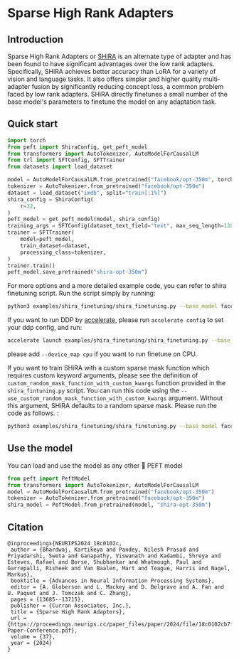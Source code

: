 # Sparse High Rank Adapters

## Introduction
Sparse High Rank Adapters or [SHiRA](https://arxiv.org/abs/2406.13175) is an alternate type of adapter and has been found to have significant advantages over the low rank adapters. Specifically, SHiRA achieves better accuracy than LoRA for a variety of vision and language tasks. It also offers simpler and higher quality multi-adapter fusion by significantly reducing concept loss, a common problem faced by low rank adapters. SHiRA directly finetunes a small number of the base model's parameters to finetune the model on any adaptation task.

## Quick start
```python
import torch
from peft import ShiraConfig, get_peft_model
from transformers import AutoTokenizer, AutoModelForCausalLM
from trl import SFTConfig, SFTTrainer
from datasets import load_dataset

model = AutoModelForCausalLM.from_pretrained("facebook/opt-350m", torch_dtype=torch.bfloat16, device_map="auto")
tokenizer = AutoTokenizer.from_pretrained("facebook/opt-350m")
dataset = load_dataset("imdb", split="train[:1%]")
shira_config = ShiraConfig(
    r=32,
)
peft_model = get_peft_model(model, shira_config)
training_args = SFTConfig(dataset_text_field="text", max_seq_length=128)
trainer = SFTTrainer(
    model=peft_model,
    train_dataset=dataset,
    processing_class=tokenizer,
)
trainer.train()
peft_model.save_pretrained("shira-opt-350m")
```

For more options and a more detailed example code, you can refer to shira finetuning script.
Run the script simply by running:
```bash
python3 examples/shira_finetuning/shira_finetuning.py --base_model facebook/opt-350m
```

If you want to run DDP by [accelerate](https://huggingface.co/docs/accelerate/en/index), please run `accelerate config` to set your ddp config, and run:
```bash
accelerate launch examples/shira_finetuning/shira_finetuning.py --base_model facebook/opt-350m
```
please add `--device_map cpu` if you want to run finetune on CPU.

If you want to train SHiRA with a custom sparse mask function which requires custom keyword arguments, please see the definition of `custom_random_mask_function_with_custom_kwargs` function provided in the `shira_fintuning.py` script. You can run this code using the `--use_custom_random_mask_function_with_custom_kwargs` argument. Without this argument, SHiRA defaults to a random sparse mask. Please run the code as follows. :
```bash
python3 examples/shira_finetuning/shira_finetuning.py --base_model facebook/opt-350m --use_custom_random_mask_function_with_custom_kwargs

```


## Use the model
You can load and use the model as any other 🤗 PEFT model
```python
from peft import PeftModel
from transformers import AutoTokenizer, AutoModelForCausalLM
model = AutoModelForCausalLM.from_pretrained("facebook/opt-350m")
tokenizer = AutoTokenizer.from_pretrained("facebook/opt-350m")
shira_model = PeftModel.from_pretrained(model, "shira-opt-350m")
```

## Citation
```
@inproceedings{NEURIPS2024_18c0102c,
 author = {Bhardwaj, Kartikeya and Pandey, Nilesh Prasad and Priyadarshi, Sweta and Ganapathy, Viswanath and Kadambi, Shreya and Esteves, Rafael and Borse, Shubhankar and Whatmough, Paul and Garrepalli, Risheek and Van Baalen, Mart and Teague, Harris and Nagel, Markus},
 booktitle = {Advances in Neural Information Processing Systems},
 editor = {A. Globerson and L. Mackey and D. Belgrave and A. Fan and U. Paquet and J. Tomczak and C. Zhang},
 pages = {13685--13715},
 publisher = {Curran Associates, Inc.},
 title = {Sparse High Rank Adapters},
 url = {https://proceedings.neurips.cc/paper_files/paper/2024/file/18c0102cb7f1a02c14f0929089b2e576-Paper-Conference.pdf},
 volume = {37},
 year = {2024}
}
```
